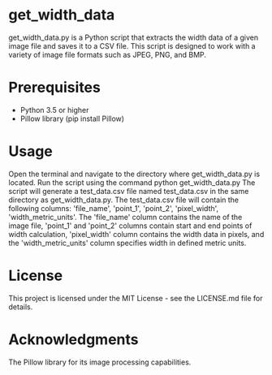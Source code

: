 # get_width_data

get_width_data.py is a Python script that extracts the width data of a given image file and saves it to a CSV file. This script is designed to work with a variety of image file formats such as JPEG, PNG, and BMP.

# Prerequisites

- Python 3.5 or higher
- Pillow library (pip install Pillow)

# Usage

Open the terminal and navigate to the directory where get_width_data.py is located.
Run the script using the command python get_width_data.py 
The script will generate a test_data.csv file named test_data.csv in the same directory as get_width_data.py.
The test_data.csv file will contain the following columns: 'file_name', 'point_1', 'point_2', 'pixel_width', 'width_metric_units'.
The 'file_name' column contains the name of the image file, 'point_1' and 'point_2' columns contain start and end points of width calculation, 'pixel_width' column contains the width data in pixels, and the 'width_metric_units' column specifies width in defined metric units.

# License

This project is licensed under the MIT License - see the LICENSE.md file for details.

# Acknowledgments

The Pillow library for its image processing capabilities.
